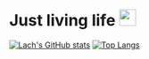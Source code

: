 <h1>
  Just living life
  <img src="https://media.giphy.com/media/3o85xAYQLOhSrmINHO/giphy.gif" width="30px"/>
</h1>

[![Lach's GitHub stats](https://github-readme-stats.vercel.app/api?username=TheDarkLach&count_private=true&show_icons=true&theme=midnight-purple)](https://github.com/anuraghazra/github-readme-stats)
[![Top Langs](https://github-readme-stats.vercel.app/api/top-langs/?username=TheDarkLach&layout=compact&theme=midnight-purple&count_private=true)](https://github.com/anuraghazra/github-readme-stats)
